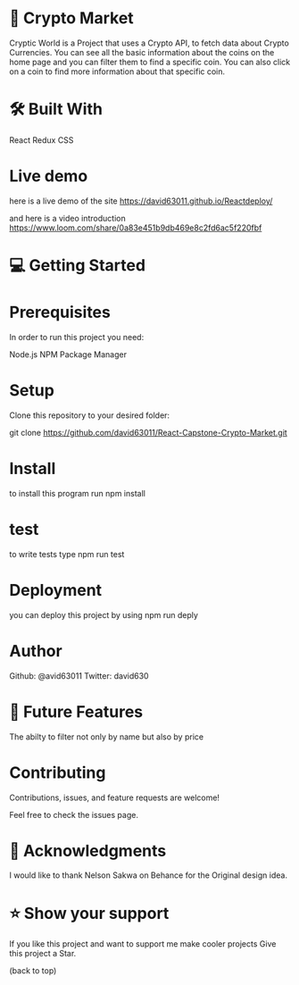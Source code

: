 # 📖 Crypto Market

Cryptic World is a Project that uses a Crypto API, to fetch data about Crypto Currencies. You can see all the basic information about the coins on the home page and you can filter them to find a specific coin. You can also click on a coin to find more information about that specific coin.

# 🛠 Built With

React
Redux
CSS

# Live demo

here is a live demo of the site
https://david63011.github.io/Reactdeploy/

and here is a video introduction
https://www.loom.com/share/0a83e451b9db469e8c2fd6ac5f220fbf

# 💻 Getting Started

# Prerequisites

In order to run this project you need:

Node.js
NPM Package Manager

# Setup

Clone this repository to your desired folder:

git clone https://github.com/david63011/React-Capstone-Crypto-Market.git

# Install

to install this program run npm install

# test

to write tests type npm run test

# Deployment

you can deploy this project by using npm run deply

# Author

Github: @avid63011
Twitter: david630

# 🔭 Future Features

The abilty to filter not only by name but also by price

# Contributing

Contributions, issues, and feature requests are welcome!

Feel free to check the issues page.

# 🙏 Acknowledgments

I would like to thank Nelson Sakwa on Behance for the Original design idea.

# ⭐️ Show your support

If you like this project and want to support me make cooler projects Give this project a Star.

(back to top)
